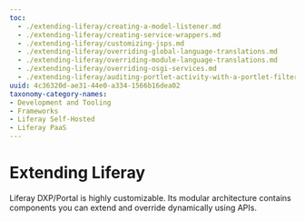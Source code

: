 ```yaml
---
toc:
  - ./extending-liferay/creating-a-model-listener.md
  - ./extending-liferay/creating-service-wrappers.md
  - ./extending-liferay/customizing-jsps.md
  - ./extending-liferay/overriding-global-language-translations.md
  - ./extending-liferay/overriding-module-language-translations.md
  - ./extending-liferay/overriding-osgi-services.md
  - ./extending-liferay/auditing-portlet-activity-with-a-portlet-filter.md
uuid: 4c36320d-ae31-44e0-a334-1566b16dea02
taxonomy-category-names:
- Development and Tooling
- Frameworks
- Liferay Self-Hosted
- Liferay PaaS
---
```

# Extending Liferay

Liferay DXP/Portal is highly customizable. Its modular architecture contains components you can extend and override dynamically using APIs.
